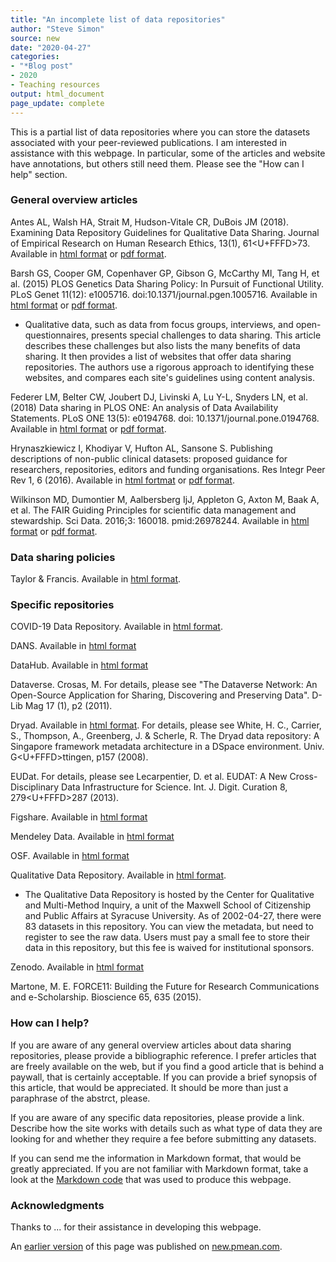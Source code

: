 ```yaml
---
title: "An incomplete list of data repositories"
author: "Steve Simon"
source: new
date: "2020-04-27"
categories:
- "*Blog post"
- 2020
- Teaching resources
output: html_document
page_update: complete
---
```


This is a partial list of data repositories where you can store the datasets associated with your peer-reviewed publications. I am interested in assistance with this webpage. In particular, some of the articles and website have annotations, but others still need them. Please see the "How can I help" section.

<!---More--->

### General overview articles

Antes AL, Walsh HA, Strait M, Hudson-Vitale CR, DuBois JM (2018). Examining Data Repository Guidelines for Qualitative Data Sharing. Journal of Empirical Research on Human Research Ethics, 13(1), 61<U+FFFD>73. Available in [html format](https://doi.org/10.1177/1556264617744121) or [pdf format](https://journals.sagepub.com/doi/pdf/10.1177/1556264617744121).

Barsh GS, Cooper GM, Copenhaver GP, Gibson G, McCarthy MI, Tang H, et al. (2015) PLOS Genetics Data Sharing Policy: In Pursuit of Functional Utility. PLoS Genet 11(12): e1005716. doi:10.1371/journal.pgen.1005716. Available in [html format](https://journals.plos.org/plosgenetics/article?id=10.1371/journal.pgen.1005716) or [pdf format](https://journals.plos.org/plosgenetics/article/file?id=10.1371/journal.pgen.1005716&type=printable).

+ Qualitative data, such as data from focus groups, interviews, and open-questionnaires, presents special challenges to data sharing. This article describes these challenges but also lists the many benefits of data sharing. It then provides a list of websites that offer data sharing repositories. The authors use a rigorous approach to identifying these websites, and compares each site's guidelines using content analysis.

Federer LM, Belter CW, Joubert DJ, Livinski A, Lu Y-L, Snyders LN, et al. (2018) Data sharing in PLOS ONE: An analysis of Data Availability Statements. PLoS ONE 13(5): e0194768. doi: 10.1371/journal.pone.0194768. Available in [html format](https://journals.plos.org/plosone/article?id=10.1371/journal.pone.0194768) or [pdf format](https://journals.plos.org/plosone/article/file?id=10.1371/journal.pone.0194768&type=printable).

Hrynaszkiewicz I, Khodiyar V, Hufton AL, Sansone S. Publishing descriptions of non-public clinical datasets: proposed guidance for researchers, repositories, editors and funding organisations. Res Integr Peer Rev 1, 6 (2016). Available in [html fortmat](https://doi.org/10.1186/s41073-016-0015-6) or [pdf format](https://researchintegrityjournal.biomedcentral.com/track/pdf/10.1186/s41073-016-0015-6).

Wilkinson MD, Dumontier M, Aalbersberg IjJ, Appleton G, Axton M, Baak A, et al. The FAIR Guiding Principles for scientific data management and stewardship. Sci Data. 2016;3: 160018. pmid:26978244. Available in [html format](https://www.nature.com/articles/sdata201618) or [pdf format](https://www.nature.com/articles/sdata201618.pdf).

### Data sharing policies

Taylor & Francis. Available in [html format](https://authorservices.taylorandfrancis.com/data-sharing-policies/).

### Specific repositories

COVID-19 Data Repository. Available in [html format](https://www.openicpsr.org/openicpsr/covid19).

DANS. Available in [html format](http://www.dans.knaw.nl/)

DataHub. Available in [html format](http://datahub.io)

Dataverse. Crosas, M. For details, please see "The Dataverse Network: An Open-Source Application for Sharing, Discovering and Preserving Data". D-Lib Mag 17 (1), p2 (2011).

Dryad. Available in [html format](https://datadryad.org/stash/). For details, please see White, H. C., Carrier, S., Thompson, A., Greenberg, J. & Scherle, R. The Dryad data repository: A Singapore framework metadata architecture in a DSpace environment. Univ. G<U+FFFD>ttingen, p157 (2008).

EUDat. For details, please see Lecarpentier, D. et al. EUDAT: A New Cross-Disciplinary Data Infrastructure for Science. Int. J. Digit. Curation 8, 279<U+FFFD>287 (2013).

Figshare. Available in [html format](https://figshare.com/)

Mendeley Data. Available in [html format](https://data.mendeley.com/)

OSF. Available in [html format](https://osf.io/)

Qualitative Data Repository. Available in [html format](https://qdr.syr.edu/).

+ The Qualitative Data Repository is hosted by the Center for Qualitative and Multi-Method Inquiry, a unit of the Maxwell School of Citizenship and Public Affairs at Syracuse University. As of 2002-04-27, there were 83 datasets in this repository. You can view the metadata, but need to register to see the raw data. Users must pay a small fee to store their data in this repository, but this fee is waived for institutional sponsors.

Zenodo. Available in [html format](http://zenodo.org/)


Martone, M. E. FORCE11: Building the Future for Research Communications and e-Scholarship. Bioscience 65, 635 (2015).


### How can I help?

If you are aware of any general overview articles about data sharing repositories, please provide a bibliographic reference. I prefer articles that are freely available on the web, but if you find a good article that is behind a paywall, that is certainly acceptable. If you can provide a brief synopsis of this article, that would be appreciated. It should be more than just a paraphrase of the abstrct, please.

If you are aware of any specific data repositories, please provide a link. Describe how the site works with details such as what type of data they are looking for and whether they require a fee before submitting any datasets.

If you can send me the information in Markdown format, that would be greatly appreciated. If you are not familiar with Markdown format, take a look at the [Markdown code](https://github.com/pmean/build-website/blob/master/text/20/data-repositories.md) that was used to produce this webpage.

### Acknowledgments

Thanks to ... for their assistance in developing this webpage.

An [earlier version][sim2] of this page was published on [new.pmean.com][sim1].

[sim1]: http://new.pmean.com
[sim2]: http://new.pmean.com/data-repositories/
